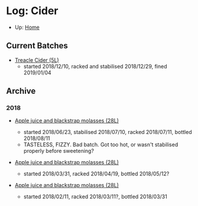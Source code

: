 # Log: Cider

* Up: [Home](../README.md)

## Current Batches

* [Treacle Cider (5L)](TreacleCider.md)
  * started 2018/12/10, racked and stabilised 2018/12/29, fined 2019/01/04

## Archive

### 2018

* [Apple juice and blackstrap molasses (28L)](BulkCider.md)
  * started 2018/06/23, stabilised 2018/07/10, racked 2018/07/11, bottled 2018/08/11
  * TASTELESS, FIZZY. Bad batch. Got too hot, or wasn't stabilised properly before sweetening?

* [Apple juice and blackstrap molasses (28L)](BulkCider.md)
  * started 2018/03/31, racked 2018/04/19, bottled 2018/05/12?

* [Apple juice and blackstrap molasses (28L)](BulkCider.md)
  * started 2018/02/11, racked 2018/03/11?, bottled 2018/03/31
